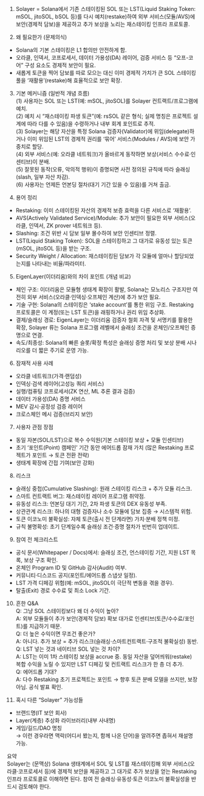 
1. Solayer = Solana에서 기존 스테이킹된 SOL 또는 LST(Liquid Staking Token: mSOL, jitoSOL, bSOL 등)를 다시 예치(restake)하여 외부 서비스(모듈/AVS)에 보안(경제적 담보)을 제공하고 추가 보상을 노리는 재스테이킹 인프라 프로토콜.
    
2. 왜 필요한가 (문제의식)
    

- Solana의 기본 스테이킹은 L1 합의만 안전하게 함.
- 오라클, 인덱서, 코프로세서, 데이터 가용성(DA) 레이어, 검증 서비스 등 “오프-코어” 구성 요소도 경제적 보안이 필요.
- 새롭게 토큰을 찍어 담보를 따로 모으는 대신 이미 경제적 가치가 큰 SOL 스테이킹 풀을 ‘재활용’(restake)해 효율적으로 보안 확장.

3. 기본 메커니즘 (일반적 개념 흐름)  
    (1) 사용자는 SOL 또는 LST(예: mSOL, jitoSOL)를 Solayer 컨트랙트/프로그램에 예치.  
    (2) 예치 시 “재스테이킹 파생 토큰”(예: rsSOL 같은 형식; 실제 명칭은 프로젝트 설계에 따라 다를 수 있음)을 수령하거나 내부 회계 포인트로 추적.  
    (3) Solayer는 해당 자산을 특정 Solana 검증자(Validator)에 위임(delegate)하거나 이미 위임된 LST의 경제적 권리를 ‘묶어’ 서비스(Modules / AVS)에 보안 가중치로 할당.  
    (4) 외부 서비스(예: 오라클 네트워크)가 올바르게 동작하면 보상(서비스 수수료·인센티브)이 분배.  
    (5) 잘못된 동작(오류, 악의적 행위)이 증명되면 사전 정의된 규칙에 따라 슬래싱(slash, 일부 자산 차감).  
    (6) 사용자는 언제든 언본딩 절차(대기 기간 있을 수 있음)를 거쳐 출금.
    
4. 용어 정리
    

- Restaking: 이미 스테이킹된 자산의 경제적 보증 효력을 다른 서비스로 ‘재활용’.
- AVS(Actively Validated Service)/Module: 추가 보안이 필요한 외부 서비스(오라클, 인덱서, ZK prover 네트워크 등).
- Slashing: 조건 위반 시 담보 일부 몰수하여 보안 인센티브 정렬.
- LST(Liquid Staking Token): SOL을 스테이킹하고 그 대가로 유동성 있는 토큰(mSOL, jitoSOL 등)을 받는 구조.
- Security Weight / Allocation: 재스테이킹된 담보가 각 모듈에 얼마나 할당되었는지를 나타내는 비율/파라미터.

5. EigenLayer(이더리움)와의 차이 포인트 (개념 비교)

- 체인 구조: 이더리움은 모듈형 생태계 확장이 활발, Solana는 모노리스 구조지만 여전히 외부 서비스(오라클·인덱싱·오프체인 계산)에 추가 보안 필요.
- 기술 구현: Solana의 스테이킹은 ‘stake account’를 통한 위임 구조. Restaking 프로토콜은 이 계정(또는 LST 토큰)을 래핑하거나 권리 위임 추상화.
- 결제/슬래싱 경로: EigenLayer는 이더리움 검증자 철회 자격 및 서명키를 활용한 확장, Solayer 류는 Solana 프로그램 레벨에서 슬래싱 조건을 온체인/오프체인 증명으로 연결.
- 속도/최종성: Solana의 빠른 슬롯/확정 특성은 슬래싱 증명 처리 및 보상 분배 시나리오를 더 짧은 주기로 운영 가능.

6. 잠재적 사용 사례

- 오라클 네트워크(가격·랜덤성)
- 인덱싱·검색 레이어(고성능 쿼리 서비스)
- 실행/컴퓨팅 코프로세서(ZK 연산, ML 추론 결과 검증)
- 데이터 가용성(DA) 증명 서비스
- MEV 감시·공정성 검증 레이어
- 크로스체인 메시 검증(브리지 보안)

7. 사용자 관점 장점

- 동일 자본(SOL/LST)으로 복수 수익원(기본 스테이킹 보상 + 모듈 인센티브)
- 초기 ‘포인트(Point) 캠페인’ 기간 동안 에어드롭 잠재 가치 (많은 Restaking 프로젝트가 포인트 → 토큰 전환 전략)
- 생태계 확장에 간접 기여(보안 강화)

8. 리스크

- 슬래싱 중첩(Cumulative Slashing): 원래 스테이킹 리스크 + 추가 모듈 리스크.
- 스마트 컨트랙트 버그: 재스테이킹 레이어 프로그램 취약점.
- 유동성 리스크: 언본딩 대기 기간, 2차 파생 토큰의 DEX 유동성 부족.
- 상관관계 리스크: 하나의 대형 검증자나 소수 모듈에 담보 집중 → 시스템적 위험.
- 토큰 이코노미 불확실성: 자체 토큰(출시 전 단계라면) 가치·분배 정책 미정.
- 규칙 불명확성: 초기 단계일수록 슬래싱 조건·증명 절차가 빈번히 업데이트.

9. 참여 전 체크리스트

- 공식 문서(Whitepaper / Docs)에서: 슬래싱 조건, 언스테이킹 기간, 지원 LST 목록, 보상 구조 확인.
- 온체인 Program ID 및 GitHub 감사(Audit) 여부.
- 커뮤니티·디스코드 공지(포인트/에어드롭 스냅샷 일정).
- LST 가격 디페깅 위험(예: mSOL, jitoSOL이 극단적 변동을 겪을 경우).
- 탈출(Exit) 경로 수수료 및 최소 Lock 기간.

10. 흔한 Q&A  
    Q: 그냥 SOL 스테이킹보다 왜 더 수익이 높아?  
    A: 외부 모듈들이 추가 보안(경제적 담보) 확보 대가로 인센티브(토큰/수수료/포인트)를 지급하기 때문.  
    Q: 더 높은 수익이면 무조건 좋은가?  
    A: 아니다. 추가 보상 = 추가 리스크(슬래싱·스마트컨트랙트·구조적 불확실성) 동반.  
    Q: LST 넣는 것과 네이티브 SOL 넣는 것 차이?  
    A: LST는 이미 1차 스테이킹 보상을 accrue 중. 동일 자산을 덮어씌워(restake) 복합 수익을 노릴 수 있지만 LST 디페깅 및 컨트랙트 리스크가 한 층 더 추가.  
    Q: 에어드롭 기대?  
    A: 다수 Restaking 초기 프로젝트는 포인트 → 향후 토큰 분배 모델을 쓰지만, 보장 아님. 공식 발표 확인.
    
11. 혹시 다른 “Solayer” 가능성들
    

- 브랜드명(IT 보안 회사)
- Layer(계층) 추상화 라이브러리(내부 사내명)
- 게임/길드/DAO 명칭  
    → 이런 경우라면 맥락(어디서 봤는지, 함께 나온 단어)을 알려주면 좁혀서 재설명 가능.

요약  
Solayer는 (문맥상) Solana 생태계에서 SOL 및 LST를 재스테이킹해 외부 서비스(오라클·코프로세서 등)에 경제적 보안을 제공하고 그 대가로 추가 보상을 얻는 Restaking 인프라 프로토콜로 이해하면 된다. 참여 전 슬래싱·유동성·토큰 이코노미 불확실성을 반드시 검토해야 한다.